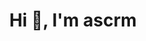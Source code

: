
<h1 align="center">Hi 👋, I'm ascrm</h1>

<!--贡献速度-->
<!-- <div><img src="https://github-readme-activity-graph.vercel.app/graph?username=ascrm&theme=tokyonight&bg_color=20232a&hide_border=true"width="100%"/></div>  -->


